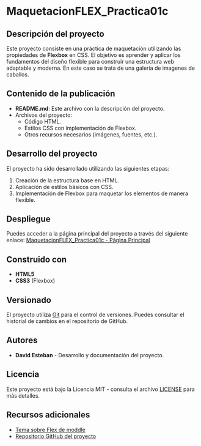 # MaquetacionFLEX_Practica01c

## Descripción del proyecto
Este proyecto consiste en una práctica de maquetación utilizando las propiedades de **Flexbox** en CSS. El objetivo es aprender y aplicar los fundamentos del diseño flexible para construir una estructura web adaptable y moderna. En este caso se trata de una galería de imagenes de caballos.

## Contenido de la publicación
- **README.md**: Este archivo con la descripción del proyecto.
- Archivos del proyecto:
  - Código HTML.
  - Estilos CSS con implementación de Flexbox.
  - Otros recursos necesarios (imágenes, fuentes, etc.).

## Desarrollo del proyecto
El proyecto ha sido desarrollado utilizando las siguientes etapas:
1. Creación de la estructura base en HTML.
2. Aplicación de estilos básicos con CSS.
3. Implementación de Flexbox para maquetar los elementos de manera flexible.

## Despliegue
Puedes acceder a la página principal del proyecto a través del siguiente enlace:
[MaquetacionFLEX_Practica01c - Página Principal](https://github.com/desther2207/MaquetacionFLEX_Practica01c)

## Construido con
- **HTML5**
- **CSS3** (Flexbox)

## Versionado
El proyecto utiliza [Git](https://git-scm.com/) para el control de versiones. Puedes consultar el historial de cambios en el repositorio de GitHub.

## Autores
- **David Esteban** - Desarrollo y documentación del proyecto.

## Licencia
Este proyecto está bajo la Licencia MIT - consulta el archivo [LICENSE](LICENSE) para más detalles.

## Recursos adicionales
- [Tema sobre Flex de moddle]([https://developer.mozilla.org/en-US/docs/Web/CSS/CSS_Flexible_Box_Layout/Basic_Concepts_of_Flexbox](https://educacionadistancia.juntadeandalucia.es/centros/almeria/pluginfile.php/147630/mod_resource/content/2/Flexbox_y_CSS_Grid.pdf))
- [Repositorio GitHub del proyecto](https://github.com/desther2207/MaquetacionFLEX_Practica01c)
